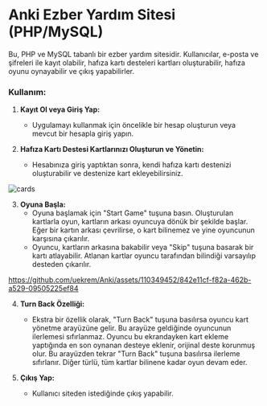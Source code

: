 # Anki Ezber Yardım Sitesi (PHP/MySQL)

Bu, PHP ve MySQL tabanlı bir ezber yardım sitesidir. Kullanıcılar, e-posta ve şifreleri ile kayıt olabilir, hafıza kartı desteleri kartları oluşturabilir, hafıza oyunu oynayabilir ve çıkış yapabilirler.

### Kullanım:

1. **Kayıt Ol veya Giriş Yap:**
   - Uygulamayı kullanmak için öncelikle bir hesap oluşturun veya mevcut bir hesapla giriş yapın.

2. **Hafıza Kartı Destesi Kartlarınızı Oluşturun ve Yönetin:**
   - Hesabınıza giriş yaptıktan sonra, kendi hafıza kartı destenizi oluşturabilir ve destenize kart ekleyebilirsiniz.

![cards](https://github.com/uekrem/Anki/assets/110349452/eb1f525f-8467-4a51-aad1-13b06d3e11c5)

3. **Oyuna Başla:**
   - Oyuna başlamak için "Start Game" tuşuna basın. Oluşturulan kartlarla oyun, kartların arkası oyuncuya dönük bir şekilde başlar. Eğer bir kartın arkası çevrilirse, o kart bilinemez ve yine oyuncunun karşısına çıkarılır.
   - Oyuncu, kartların arkasına bakabilir veya "Skip" tuşuna basarak bir kartı atlayabilir. Atlanan kartlar oyuncu tarafından bilindiği varsayılıp desteden çıkarılır.

https://github.com/uekrem/Anki/assets/110349452/842e11cf-f82a-462b-a529-09505225ef84

4. **Turn Back Özelliği:**
   - Ekstra bir özellik olarak, "Turn Back" tuşuna basılırsa oyuncu kart yönetme arayüzüne gelir. Bu arayüze geldiğinde oyuncunun ilerlemesi sıfırlanmaz. Oyuncu bu ekrandayken kart ekleme yaptığında en son oynanan desteye eklenir, orijinal deste korunmuş olur. Bu arayüzden tekrar "Turn Back" tuşuna basılırsa ilerleme sıfırlanır. Diğer türlü, tüm kartlar bilinene kadar oyun devam eder.

5. **Çıkış Yap:**
   - Kullanıcı siteden istediğinde çıkış yapabilir.
